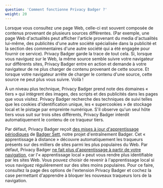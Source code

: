 ```yaml
---
question: 'Comment fonctionne Privacy Badger ?'
weight: 20
---
```


Lorsque vous consultez une page Web, celle-ci est souvent composée de contenus provenant de plusieurs sources différentes. (Par exemple, une page Web d'actualités peut afficher l'article provenant du media d'actualités lui-même, des publicités d'une autre société spécialisée dans la publicité et la section des commentaires d'une autre société qui a été engagée pour fournir ce service). Privacy Badger garde la trace de tout cela. Si, lorsque vous naviguez sur le Web, la même source semble suivre votre navigateur sur différents sites, Privacy Badger entre en action et demande à votre navigateur de ne plus charger de contenu provenant de cette source. Et lorsque votre navigateur arrête de charger le contenu d'une source, cette source ne peut plus vous suivre. Voilà !

À un niveau plus technique, Privacy Badger prend note des domaines « tiers » qui intègrent des images, des scripts et des publicités dans les pages que vous visitez. Privacy Badger recherche des techniques de suivi telles que les cookies d'identification unique, les « supercookies » de stockage local et le pistage par empreinte numérique. S'il observe qu'un seul hôte tiers vous suit sur trois sites différents, Privacy Badger interdit automatiquement le contenu de ce traqueur tiers.

Par défaut, Privacy Badger reçoit [des mises à jour d'apprentissage périodiques](https://www.eff.org/deeplinks/2023/10/privacy-badger-learns-block-ever-more-trackers) de [Badger Sett](https://github.com/EFForg/badger-sett), notre projet d'entraînement Badger. Cet « apprentissage à distance » découvre automatiquement les traqueurs présents sur des milliers de sites parmi les plus populaires du Web. Par défaut, Privacy Badger [ne fait plus d'apprentissage à partir de votre navigation](https://www.eff.org/deeplinks/2020/10/privacy-badger-changing-protect-you-better), car l'« apprentissage local » peut vous rendre plus identifiable par les sites Web. Vous pouvez choisir de revenir à l'apprentissage local si vous naviguez régulièrement sur des sites moins populaires. Pour ce faire, consultez la page des options de l'extension Privacy Badger et cochez la case permettant d'apprendre à bloquer les nouveaux traqueurs lors de la navigation.
